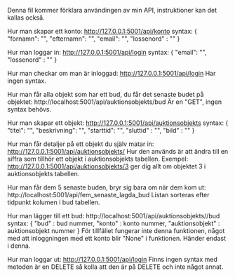 Denna fil kommer förklara användingen av min API, instruktioner kan det kallas också.

Hur man skapar ett konto:
http://127.0.0.1:5001/api/konto
syntax:
{
    "fornamn": "",
    "efternamn": "",
    "email": "",
    "lossenord" : ""
}

Hur man loggar in:
http://127.0.0.1:5001/api/login
syntax:
{
    "email": "",
    "lossenord" : ""
}

Hur man checkar om man är inloggad:
http://127.0.0.1:5001/api/login
Har ingen syntax.

Hur man får alla objekt som har ett bud, du får det senaste budet på objektet:
http://localhost:5001/api/auktionsobjekts/bud
Är en "GET", ingen syntax behövs.

Hur man skapar ett objekt:
http://127.0.0.1:5001/api/auktionsobjekts
syntax:
{
    "titel": "",
    "beskrivning": "",
    "starttid": "",
    "sluttid" : "",
    "bild" : ""
}

Hur man får detaljer på ett objekt du själv matar in:
http://127.0.0.1:5001/api/auktionsobjekts/<id>
Hur den används är att ändra <id> till en siffra som tillhör ett objekt i
auktionsobjekts tabellen.
Exempel: http://127.0.0.1:5001/api/auktionsobjekts/3 ger dig allt om objektet 3 i auktionsobjekts tabellen.

Hur man får dem 5 senaste buden, bryr sig bara om när dem kom ut:
http://localhost:5001/api/fem_senaste_lagda_bud
Listan sorteras efter tidpunkt kolumen i bud tabellen.

Hur man lägger till ett bud:
http://localhost:5001/api/auktionsobjekts/<id>/bud
syntax:
{
    "bud" : bud nummer,
    "konto" : konto nummer,
    "auktionsobjekt" : auktionsobjekt nummer
}
För tillfället fungerar inte denna funktionen, något med att inloggningen
med ett konto blir "None" i funktionen. Händer endast i denna.

Hur man loggar ut:
http://127.0.0.1:5001/api/login
Finns ingen syntax med metoden är en DELETE så kolla att den är på DELETE och inte något annat.
